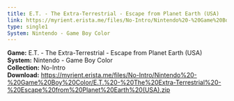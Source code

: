 ```yaml
---
title: E.T. - The Extra-Terrestrial - Escape from Planet Earth (USA)
link: https://myrient.erista.me/files/No-Intro/Nintendo%20-%20Game%20Boy%20Color/E.T.%20-%20The%20Extra-Terrestrial%20-%20Escape%20from%20Planet%20Earth%20(USA).zip
type: single1
System: Nintendo - Game Boy Color
---
```

<b>Game:</b> E.T. - The Extra-Terrestrial - Escape from Planet Earth (USA)<br>
<b>System:</b> Nintendo - Game Boy Color<br>
<b>Collection:</b> No-Intro<br>
<b>Download:</b> https://myrient.erista.me/files/No-Intro/Nintendo%20-%20Game%20Boy%20Color/E.T.%20-%20The%20Extra-Terrestrial%20-%20Escape%20from%20Planet%20Earth%20(USA).zip